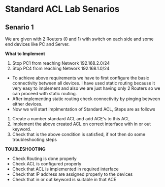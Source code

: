# Standard ACL Lab Senarios

## Senario 1 
We are given with 2 Routers (0 and 1) with switch on each side and some end devices like PC and Server.

**What to Implement**
1. Stop PC1 from reaching Network 192.168.2.0/24
2. Stop PC4 from reaching Network 192.168.1.0/24

- To achieve above requirements we have to first configure the basic connectivity between all devices. I have used static routing because it very easy to implement and also we are just having only 2 Routers so we can proceed with static routing.
- After implementing static routing check connectivity by pinging between either devices.
- Now we will start implmentation of Standard ACL, Steps are as follows
1. Create a number standard ACL and add ACE's to this ACL
2. Implement the above created ACL on correct interface with in or out keyword.
3. Check that is the above condition is satisfied, if not then do some troubleshooting steps

**TOUBLESHOOTING**
- Check Routing is done properly
- Check ACL is configured properly 
- Check that ACL is implemented in required interface
- Check that IP address are assigned properly to the devices
- Check that in or out keyword is suitable in that ACE 
